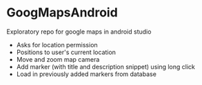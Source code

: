 # GoogMapsAndroid
Exploratory repo for google maps in android studio
- Asks for location permission
- Positions to user's current location
- Move and zoom map camera
- Add marker (with title and description snippet) using long click  
- Load in previously added markers from database

